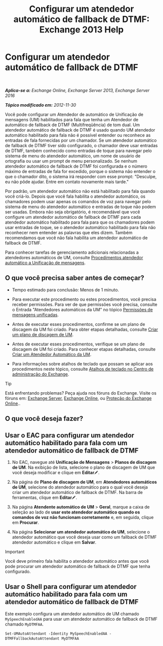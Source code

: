 ﻿---
title: 'Configurar um atendedor automático de fallback de DTMF: Exchange 2013 Help'
TOCTitle: Configurar um atendedor automático de fallback de DTMF
ms:assetid: a82d85f7-de30-40db-8ee6-b091ac14da9d
ms:mtpsurl: https://technet.microsoft.com/pt-br/library/Bb232158(v=EXCHG.150)
ms:contentKeyID: 50486354
ms.date: 05/22/2018
mtps_version: v=EXCHG.150
ms.translationtype: MT
---

# Configurar um atendedor automático de fallback de DTMF

 

_**Aplica-se a:** Exchange Online, Exchange Server 2013, Exchange Server 2016_

_**Tópico modificado em:** 2012-11-30_

Você pode configurar um Atendedor de automático de Unificação de mensagens (UM) habilitados para fala que tenha um Atendedor de automático de fallback de DTMF (Multifreqüência) de tom dual. Um atendedor automático de fallback de DTMF é usado quando UM atendedor automático habilitado para fala não é possível entender ou reconhece as entradas de fala fornecidas por um chamador. Se um atendedor automático de fallback de DTMF tiver sido configurado, o chamador deve usar entradas de DTMF, também conhecido como entradas de toque para navegar pelo sistema de menu do atendedor automático, um nome de usuário de ortografia ou usar um prompt de menu personalizado. Se nenhum atendedor automático de fallback de DTMF foi configurada e o número máximo de entradas de fala for excedido, porque o sistema não entender o que o chamador dito, o sistema irá responder com esse prompt: "Desculpe, eu não pôde ajudar. Entre em contato novamente mais tarde."

Por padrão, um atendedor automático não está habilitado para fala quando você criá-lo. Depois que você fala habilita o atendedor automático, os chamadores podem usar apenas os comandos de voz para navegar pelo sistema de menu do atendedor automático e entradas de toque não podem ser usadas. Embora não seja obrigatório, é recomendável que você configure um atendedor automático de fallback de DTMF para cada atendedor automático habilitado para fala para que os chamadores podem usar entradas de toque, se o atendedor automático habilitado para fala não reconhecer nem entender as palavras que eles dizem. Também recomendamos que você não fala habilita um atendedor automático de fallback de DTMF.

Para conhecer tarefas de gerenciamento adicionais relacionadas a atendedores automáticos de UM, consulte [Procedimentos atendedor automático a Unificação de mensagens](um-auto-attendant-procedures-exchange-2013-help.md).

## O que você precisa saber antes de começar?

  - Tempo estimado para conclusão: Menos de 1 minuto.

  - Para executar este procedimento ou estes procedimentos, você precisa receber permissões. Para ver de que permissões você precisa, consulte o Entrada "Atendedores automáticos da UM" no tópico [Permissões de mensagens unificadas](unified-messaging-permissions-exchange-2013-help.md).

  - Antes de executar esses procedimentos, confirme se um plano de discagem da UM foi criado. Para obter etapas detalhadas, consulte [Criar um plano de discagem de UM](create-a-um-dial-plan-exchange-2013-help.md).

  - Antes de executar esses procedimentos, verifique se um plano de discagem de UM foi criado. Para conhecer etapas detalhadas, consulte [Criar um Atendedor Automático da UM](create-a-um-auto-attendant-exchange-2013-help.md).

  - Para informações sobre atalhos de teclado que possam se aplicar aos procedimentos neste tópico, consulte [Atalhos de teclado no Centro de administração do Exchange](keyboard-shortcuts-in-the-exchange-admin-center-exchange-online-protection-help.md).


> [!TIP]
> Está enfrentando problemas? Peça ajuda nos fóruns do Exchange. Visite os fóruns em: <A href="https://go.microsoft.com/fwlink/p/?linkid=60612">Exchange Server</A>, <A href="https://go.microsoft.com/fwlink/p/?linkid=267542">Exchange Online</A>, ou <A href="https://go.microsoft.com/fwlink/p/?linkid=285351">Proteção do Exchange Online</A>..



## O que você deseja fazer?

## Usar o EAC para configurar um atendedor automático habilitado para fala com um atendedor automático de fallback de DTMF

1.  No EAC, navegue até **Unificação de Mensagens** \> **Planos de discagem de UM**. Na exibição de lista, selecione o plano de discagem de UM que você deseja modificar e clique em **Editar**![Ícone de edição](images/JJ218640.6f53ccb2-1f13-4c02-bea0-30690e6ea71d(EXCHG.150).gif "Ícone de edição").

2.  Na página de **Plano de discagem de UM**, em **Atendedores automáticos de UM**, selecione do atendedor automático para o qual você deseja criar um atendedor automático de fallback de DTMF. Na barra de ferramentas, clique em **Editar**![Ícone de edição](images/JJ218640.6f53ccb2-1f13-4c02-bea0-30690e6ea71d(EXCHG.150).gif "Ícone de edição").

3.  Na página **Atendente automático de UM** \> **Geral**, marque a caixa de seleção ao lado de **usar este atendedor automático quando os comandos de voz não funcionam corretamente** e, em seguida, clique em **Procurar**.

4.  Na página **Selecionar um atendedor automático de UM**, selecione o atendedor automático que você deseja usar como um fallback de DTMF atendedor automático e clique em **Salvar**.


> [!IMPORTANT]
> Você deve primeiro fala habilita o atendedor automático antes que você pode procurar um atendedor automático de fallback de DTMF que tenha configurado.



## Usar o Shell para configurar um atendedor automático habilitado para fala com um atendedor automático de fallback de DTMF

Este exemplo configura um atendedor automático de UM chamado `MySpeechEnabledAA` para usar um atendedor automático de fallback de DTMF chamado `MyDTMFAA`.

    Set-UMAutoAttendant -Identity MySpeechEnabledAA -DTMFFallbackAutoAttendant MyDTMFAA

